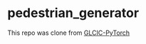 # pedestrian_generator

This repo was clone from [GLCIC-PyTorch](https://github.com/otenim/GLCIC-PyTorch)
